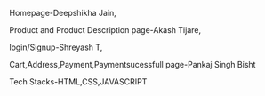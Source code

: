 Homepage-Deepshikha Jain,

Product and Product Description page-Akash Tijare,

login/Signup-Shreyash T,

Cart,Address,Payment,Paymentsucessfull page-Pankaj Singh Bisht

Tech Stacks-HTML,CSS,JAVASCRIPT
